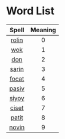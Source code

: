 # Word List

|Spell|Meaning|
|:-:|:-:|
|[rolin](./dic/rolin.md)|0|
|[wok](./dic/wok.md)|1|
|[don](./dic/don.md)|2|
|[sarin](./dic/sarin.md)|3|
|[focat](./dic/focat.md)|4|
|[pasiv](./dic/pasiv.md)|5|
|[siyoy](./dic/siyoy.md)|6|
|[ciset](./dic/ciset.md)|7|
|[patit](./dic/patit.md)|8|
|[novin](./dic/novin.md)|9|

